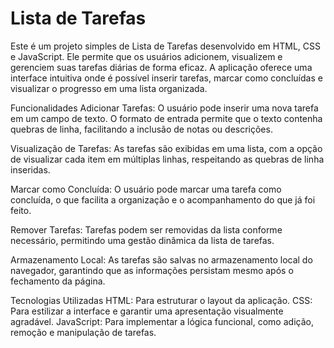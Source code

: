# Lista de Tarefas
Este é um projeto simples de Lista de Tarefas desenvolvido em HTML, CSS e JavaScript. Ele permite que os usuários adicionem, visualizem e gerenciem suas tarefas diárias de forma eficaz. A aplicação oferece uma interface intuitiva onde é possível inserir tarefas, marcar como concluídas e visualizar o progresso em uma lista organizada.

Funcionalidades
Adicionar Tarefas: O usuário pode inserir uma nova tarefa em um campo de texto. O formato de entrada permite que o texto contenha quebras de linha, facilitando a inclusão de notas ou descrições.

Visualização de Tarefas: As tarefas são exibidas em uma lista, com a opção de visualizar cada item em múltiplas linhas, respeitando as quebras de linha inseridas.

Marcar como Concluída: O usuário pode marcar uma tarefa como concluída, o que facilita a organização e o acompanhamento do que já foi feito.

Remover Tarefas: Tarefas podem ser removidas da lista conforme necessário, permitindo uma gestão dinâmica da lista de tarefas.

Armazenamento Local: As tarefas são salvas no armazenamento local do navegador, garantindo que as informações persistam mesmo após o fechamento da página.

Tecnologias Utilizadas
HTML: Para estruturar o layout da aplicação.
CSS: Para estilizar a interface e garantir uma apresentação visualmente agradável.
JavaScript: Para implementar a lógica funcional, como adição, remoção e manipulação de tarefas.

